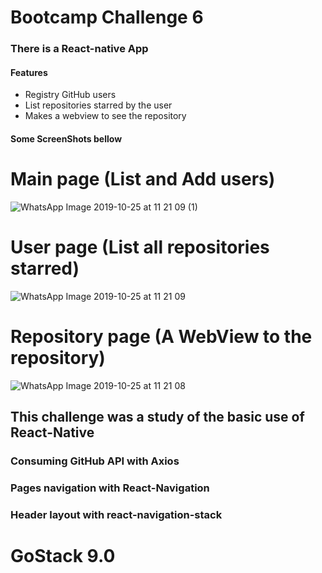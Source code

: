 # Bootcamp Challenge 6

### There is a React-native App

#### Features

- Registry GitHub users
- List repositories starred by the user
- Makes a webview to see the repository

#### Some ScreenShots bellow

# Main page (List and Add users)
![WhatsApp Image 2019-10-25 at 11 21 09 (1)](https://user-images.githubusercontent.com/49926606/67579215-6491d500-f71a-11e9-88a3-52fb978988ad.jpeg)

# User page (List all repositories starred)
![WhatsApp Image 2019-10-25 at 11 21 09](https://user-images.githubusercontent.com/49926606/67579264-7bd0c280-f71a-11e9-81de-207e52cd45bd.jpeg)

# Repository page (A WebView to the repository)
![WhatsApp Image 2019-10-25 at 11 21 08](https://user-images.githubusercontent.com/49926606/67579326-9dca4500-f71a-11e9-84b6-11dc2c883a64.jpeg)


## This challenge was a study of the basic use of React-Native

### Consuming GitHub API with Axios
### Pages navigation with React-Navigation
### Header layout with react-navigation-stack

# GoStack 9.0
